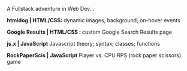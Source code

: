 A Fullstack adventure in Web Dev... 


<strong>htmldog | HTML/CSS: </strong>
dynamic images, background; on-hover events



<strong>Google Results | HTML/CSS : </strong>
custom Google Search Results page



<strong>js.x | JavaScript</strong>
Javascript theory; syntax; classes; functions



<strong>RockPaperScis | JavaScript</strong>
Player vs. CPU RPS (rock paper scissors) game 

